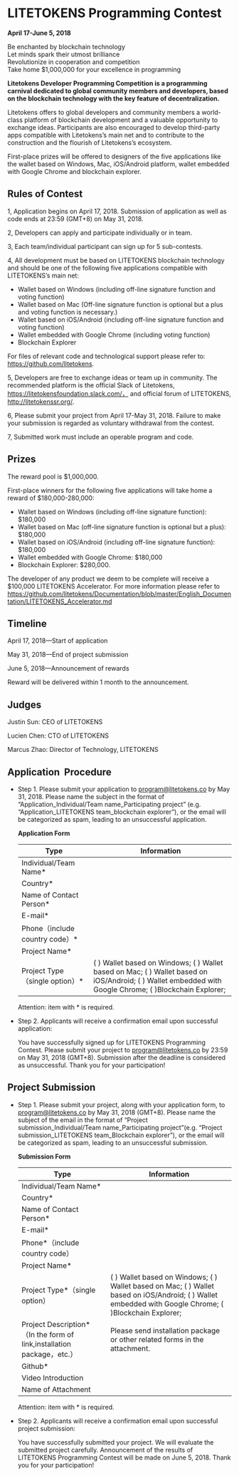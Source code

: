 # LITETOKENS Programming Contest

**April 17-June 5, 2018**

Be enchanted by blockchain technology  
Let minds spark their utmost brilliance  
Revolutionize in cooperation and competition  
Take home $1,000,000 for your excellence in programming

**Litetokens Developer Programming Competition is a programming carnival dedicated to global community members and developers, based on the blockchain technology with the key feature of decentralization.**  

Litetokens offers to global developers and community members a world-class platform of blockchain development and a valuable opportunity to exchange ideas. Participants are also encouraged to develop third-party apps compatible with Litetokens’s main net and to contribute to the construction and the flourish of Litetokens’s ecosystem.  

First-place prizes will be offered to designers of the five applications like the wallet based on Windows, Mac, iOS/Android platform, wallet embedded with Google Chrome and blockchain explorer.

## Rules of Contest

1, Application begins on April 17, 2018. Submission of application as well as code ends at 23:59 (GMT+8) on May 31, 2018.

2, Developers can apply and participate individually or in team.

3, Each team/individual participant can sign up for 5 sub-contests.

4, All development must be based on LITETOKENS blockchain technology and should be one of the following five applications compatible with LITETOKENS’s main net:  
    
+ Wallet based on Windows (including off-line signature function and voting function)
+ Wallet based on Mac (Off-line signature function is optional but a plus and voting function is necessary.)
+ Wallet based on iOS/Android (including off-line signature function and voting function)
+ Wallet embedded with Google Chrome (including voting function)
+ Blockchain Explorer


For files of relevant code and technological support please refer to: https://github.com/litetokens.

5, Developers are free to exchange ideas or team up in community. The recommended platform is the official Slack of Litetokens, https://litetokensfoundation.slack.com/， and official forum of LITETOKENS, http://litetokenssr.org/.

6, Please submit your project from April 17-May 31, 2018. Failure to make your submission is regarded as voluntary withdrawal from the contest.

7, Submitted work must include an operable program and code.

## Prizes

The reward pool is $1,000,000.  

First-place winners for the following five applications will take home a reward of $180,000-280,000:

+ Wallet based on Windows (including off-line signature function): $180,000  
+ Wallet based on Mac (off-line signature function is optional but a plus): $180,000 
+ Wallet based on iOS/Android (including off-line signature function): $180,000 
+ Wallet embedded with Google Chrome: $180,000
+ Blockchain Explorer: $280,000.


The developer of any product we deem to be complete will receive a $100,000 LITETOKENS Accelerator. For more information please refer to  
https://github.com/litetokens/Documentation/blob/master/English_Documentation/LITETOKENS_Accelerator.md

## Timeline

April 17, 2018—Start of application  

May 31, 2018—End of project submission  

June 5, 2018—Announcement of rewards  

Reward will be delivered within 1 month to the announcement.

## Judges

Justin Sun: CEO of LITETOKENS  

Lucien Chen: CTO of LITETOKENS  

Marcus Zhao: Director of Technology, LITETOKENS

## Application  Procedure

+ Step 1. Please submit your application to program@litetokens.co by May 31, 2018. Please name the subject in the format of “Application_Individual/Team name_Participating project” (e.g. “Application_LITETOKENS team_blockchain explorer”), or the email will be categorized as spam, leading to an unsuccessful application.

    **Application Form**
        
    |Type|Information|  
    |---|---| 
    |Individual/Team Name*|    
    |Country*|
    |Name of Contact Person*|
    |E-mail*|
    |Phone（include country code）*|
    |Project Name*|
    |Project Type（single option）*|(  ) Wallet based on Windows; (  ) Wallet based on Mac; (  ) Wallet based on iOS/Android; (  ) Wallet embedded with Google Chrome; (  )Blockchain Explorer;|
   
    Attention: item with * is required.
 
+ Step 2. Applicants will receive a confirmation email upon successful application:

    You have successfully signed up for LITETOKENS Programming Contest. Please submit your project to program@litetokens.co by 23:59 on May 31, 2018 (GMT+8). Submission after the deadline is considered as unsuccessful. Thank you for your participation!
     
## Project Submission
 
+ Step 1. Please submit your project, along with your application form, to program@litetokens.co by May 31, 2018 (GMT+8). Please name the subject of the email in the format of “Project submission_Individual/Team name_Participating project”(e.g. “Project submission_LITETOKENS team_Blockchain explorer”), or the email will be categorized as spam, leading to an unsuccessful submission.

    **Submission Form**

    |Type|Information|
    |---|---|
    |Individual/Team Name*|
    |Country*|
    |Name of Contact Person*|
    |E-mail*|
    |Phone*（include country code）|
    |Project Name*|
    |Project Type*（single option）|(  ) Wallet based on Windows; (  ) Wallet based on Mac; (  ) Wallet based on iOS/Android; (  ) Wallet embedded with Google Chrome; (  )Blockchain Explorer;|
    |Project Description*（In the form of link,installation package，etc.）|Please send installation package or other related forms in the attachment. |
    |Github*|
    |Video Introduction|
    |Name of Attachment|
    
    Attention: item with * is required.
 
+ Step 2. Applicants will receive a confirmation email upon successful project submission:

    You have successfully submitted your project. We will evaluate the submitted project carefully. Announcement of the results of LITETOKENS Programming Contest will be made on June 5, 2018. Thank you for your participation!
